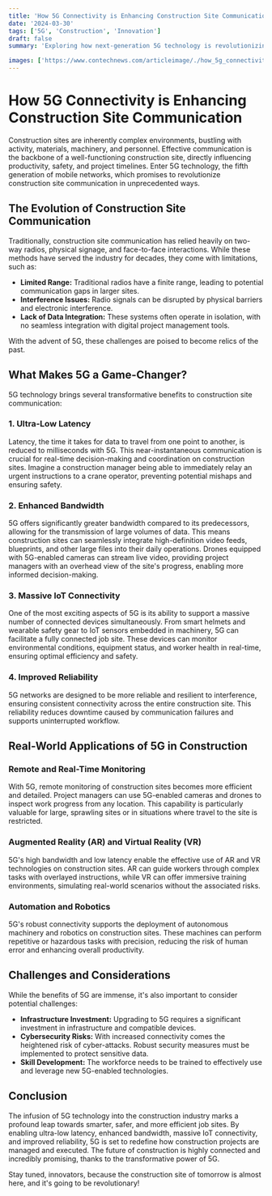 ```yaml
---
title: 'How 5G Connectivity is Enhancing Construction Site Communication'
date: '2024-03-30'
tags: ['5G', 'Construction', 'Innovation']
draft: false
summary: 'Exploring how next-generation 5G technology is revolutionizing communication and operational efficiency on construction sites.'

images: ['https://www.contechnews.com/articleimage/./how_5g_connectivity_is_enhancing_construction_site_communication.png']
---
```


# How 5G Connectivity is Enhancing Construction Site Communication

Construction sites are inherently complex environments, bustling with activity, materials, machinery, and personnel. Effective communication is the backbone of a well-functioning construction site, directly influencing productivity, safety, and project timelines. Enter 5G technology, the fifth generation of mobile networks, which promises to revolutionize construction site communication in unprecedented ways.

## The Evolution of Construction Site Communication

Traditionally, construction site communication has relied heavily on two-way radios, physical signage, and face-to-face interactions. While these methods have served the industry for decades, they come with limitations, such as:

- **Limited Range:** Traditional radios have a finite range, leading to potential communication gaps in larger sites.
- **Interference Issues:** Radio signals can be disrupted by physical barriers and electronic interference.
- **Lack of Data Integration:** These systems often operate in isolation, with no seamless integration with digital project management tools.

With the advent of 5G, these challenges are poised to become relics of the past.

## What Makes 5G a Game-Changer?

5G technology brings several transformative benefits to construction site communication:

### 1. **Ultra-Low Latency**

Latency, the time it takes for data to travel from one point to another, is reduced to milliseconds with 5G. This near-instantaneous communication is crucial for real-time decision-making and coordination on construction sites. Imagine a construction manager being able to immediately relay an urgent instructions to a crane operator, preventing potential mishaps and ensuring safety.

### 2. **Enhanced Bandwidth**

5G offers significantly greater bandwidth compared to its predecessors, allowing for the transmission of large volumes of data. This means construction sites can seamlessly integrate high-definition video feeds, blueprints, and other large files into their daily operations. Drones equipped with 5G-enabled cameras can stream live video, providing project managers with an overhead view of the site's progress, enabling more informed decision-making.

### 3. **Massive IoT Connectivity**

One of the most exciting aspects of 5G is its ability to support a massive number of connected devices simultaneously. From smart helmets and wearable safety gear to IoT sensors embedded in machinery, 5G can facilitate a fully connected job site. These devices can monitor environmental conditions, equipment status, and worker health in real-time, ensuring optimal efficiency and safety.

### 4. **Improved Reliability**

5G networks are designed to be more reliable and resilient to interference, ensuring consistent connectivity across the entire construction site. This reliability reduces downtime caused by communication failures and supports uninterrupted workflow.

## Real-World Applications of 5G in Construction

### Remote and Real-Time Monitoring

With 5G, remote monitoring of construction sites becomes more efficient and detailed. Project managers can use 5G-enabled cameras and drones to inspect work progress from any location. This capability is particularly valuable for large, sprawling sites or in situations where travel to the site is restricted.

### Augmented Reality (AR) and Virtual Reality (VR)

5G's high bandwidth and low latency enable the effective use of AR and VR technologies on construction sites. AR can guide workers through complex tasks with overlayed instructions, while VR can offer immersive training environments, simulating real-world scenarios without the associated risks.

### Automation and Robotics

5G's robust connectivity supports the deployment of autonomous machinery and robotics on construction sites. These machines can perform repetitive or hazardous tasks with precision, reducing the risk of human error and enhancing overall productivity.

## Challenges and Considerations

While the benefits of 5G are immense, it's also important to consider potential challenges:

- **Infrastructure Investment:** Upgrading to 5G requires a significant investment in infrastructure and compatible devices.
- **Cybersecurity Risks:** With increased connectivity comes the heightened risk of cyber-attacks. Robust security measures must be implemented to protect sensitive data.
- **Skill Development:** The workforce needs to be trained to effectively use and leverage new 5G-enabled technologies.

## Conclusion

The infusion of 5G technology into the construction industry marks a profound leap towards smarter, safer, and more efficient job sites. By enabling ultra-low latency, enhanced bandwidth, massive IoT connectivity, and improved reliability, 5G is set to redefine how construction projects are managed and executed. The future of construction is highly connected and incredibly promising, thanks to the transformative power of 5G.

Stay tuned, innovators, because the construction site of tomorrow is almost here, and it's going to be revolutionary!